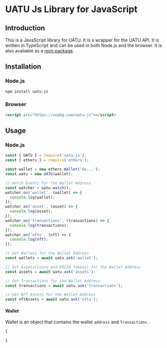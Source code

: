 # UATU Js Library for JavaScript

## Introduction

This is a JavaScript library for UATU. It is a wrapper for the UATU API. It is written in TypeScript and can be used in both Node.js and the browser. It is also available as a [npm package](https://www.npmjs.com/package/uatu-js).

## Installation

### Node.js

```bash
npm install uatu-js
```

### Browser

```html
<script src="https://unpkg.com/uatu-js"></script>
```

## Usage

### Node.js

```js
const { UATU } = require('uatu-js');
const { ethers } = require('ethers');

const wallet = new ethers.Wallet('0x...');
const uatu = new UATU(wallet);

// Watch Events for the Wallet Address
const watcher = uatu.watch();
watcher.on('wallet', (wallet) => {
  console.log(wallet);
});
watcher.on('asset', (asset) => {
  console.log(asset);
});
watcher.on('transactions', (transactions) => {
  console.log(transactions);
});
watcher.on('nfts', (nft) => {
  console.log(nft);
});

// Get Wallets for the Wallet Address
const wallets = await uatu.ask('wallet');

// Get Assets(Coins and ERC20 Tokens) for the Wallet Address
const assets = await uatu.ask('assets');

// Get Transactions for the Wallet Address
const transactions = await uatu.ask('transactions');

// Get NFT Assets for the Wallet Address
const nftAssets = await uatu.ask('nfts');
```

#### Wallet

Wallet is an object that contains the wallet `address` and `Transactions`  .

```js
{
  
}
```